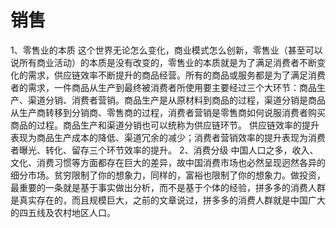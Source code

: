 # 销售

1、零售业的本质
这个世界无论怎么变化，商业模式怎么创新，零售业（甚至可以说所有商业活动）的本质是没有改变的，零售业的本质就是为了满足消费者不断变化的需求，供应链效率不断提升的商品经营。所有的商品或服务都是为了满足消费者的需求，一件商品从生产到最终被消费者所使用要主要经过三个大环节：商品生产、渠道分销、消费者营销。商品生产是从原材料到商品的过程，渠道分销是商品从生产商转移到分销商、零售商的过程，消费者营销是零售商如何说服消费者购买商品的过程。商品生产和渠道分销也可以统称为供应链环节。
供应链效率的提升表现为商品生产成本的降低、渠道冗余的减少；消费者营销效率的提升表现为消费者曝光、转化、留存三个环节效率的提升。
2、消费分级
中国人口之多，收入、文化、消费习惯等方面都存在巨大的差异，故中国消费市场也必然呈现迥然各异的细分市场。贫穷限制了你的想象力，同样的，富裕也限制了你的想象力。做投资，最重要的一条就是基于事实做出分析，而不是基于个体的经验，拼多多的消费人群是真实存在的，而且规模巨大，之前的文章说过，拼多多的消费人群就是中国广大的四五线及农村地区人口。
